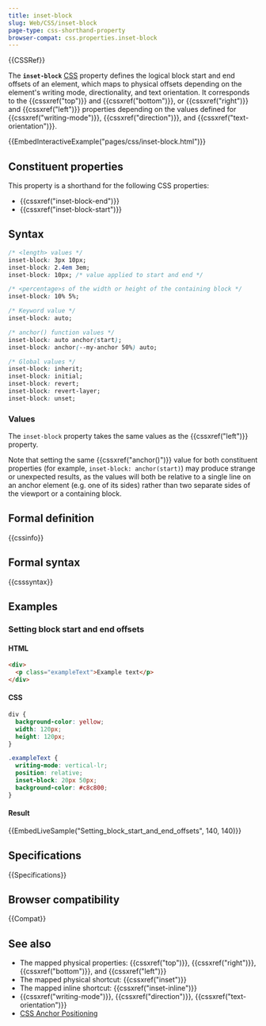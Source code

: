 ```yaml
---
title: inset-block
slug: Web/CSS/inset-block
page-type: css-shorthand-property
browser-compat: css.properties.inset-block
---
```


{{CSSRef}}

The **`inset-block`** [CSS](/en-US/docs/Web/CSS) property defines the logical block start and end offsets of an element, which maps to physical offsets depending on the element's writing mode, directionality, and text orientation. It corresponds to the {{cssxref("top")}} and {{cssxref("bottom")}}, or {{cssxref("right")}} and {{cssxref("left")}} properties depending on the values defined for {{cssxref("writing-mode")}}, {{cssxref("direction")}}, and {{cssxref("text-orientation")}}.

{{EmbedInteractiveExample("pages/css/inset-block.html")}}

## Constituent properties

This property is a shorthand for the following CSS properties:

- {{cssxref("inset-block-end")}}
- {{cssxref("inset-block-start")}}

## Syntax

```css
/* <length> values */
inset-block: 3px 10px;
inset-block: 2.4em 3em;
inset-block: 10px; /* value applied to start and end */

/* <percentage>s of the width or height of the containing block */
inset-block: 10% 5%;

/* Keyword value */
inset-block: auto;

/* anchor() function values */
inset-block: auto anchor(start);
inset-block: anchor(--my-anchor 50%) auto;

/* Global values */
inset-block: inherit;
inset-block: initial;
inset-block: revert;
inset-block: revert-layer;
inset-block: unset;
```

### Values

The `inset-block` property takes the same values as the {{cssxref("left")}} property.

Note that setting the same {{cssxref("anchor()")}} value for both constituent properties (for example, `inset-block: anchor(start)`) may produce strange or unexpected results, as the values will both be relative to a single line on an anchor element (e.g. one of its sides) rather than two separate sides of the viewport or a containing block.

## Formal definition

{{cssinfo}}

## Formal syntax

{{csssyntax}}

## Examples

### Setting block start and end offsets

#### HTML

```html
<div>
  <p class="exampleText">Example text</p>
</div>
```

#### CSS

```css
div {
  background-color: yellow;
  width: 120px;
  height: 120px;
}

.exampleText {
  writing-mode: vertical-lr;
  position: relative;
  inset-block: 20px 50px;
  background-color: #c8c800;
}
```

#### Result

{{EmbedLiveSample("Setting_block_start_and_end_offsets", 140, 140)}}

## Specifications

{{Specifications}}

## Browser compatibility

{{Compat}}

## See also

- The mapped physical properties: {{cssxref("top")}}, {{cssxref("right")}}, {{cssxref("bottom")}}, and {{cssxref("left")}}
- The mapped physical shortcut: {{cssxref("inset")}}
- The mapped inline shortcut: {{cssxref("inset-inline")}}
- {{cssxref("writing-mode")}}, {{cssxref("direction")}}, {{cssxref("text-orientation")}}
- [CSS Anchor Positioning](/en-US/docs/Web/CSS/CSS_anchor_positioning)
